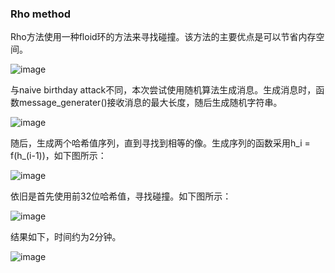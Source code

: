 ### Rho method
Rho方法使用一种floid环的方法来寻找碰撞。该方法的主要优点是可以节省内存空间。

![image](https://user-images.githubusercontent.com/57925688/181754468-9188a567-6ce5-4a5f-bfb5-de0ac93f267f.png)

与naive birthday attack不同，本次尝试使用随机算法生成消息。生成消息时，函数message_generater()接收消息的最大长度，随后生成随机字符串。

![image](https://user-images.githubusercontent.com/57925688/181755917-0ca6b1d9-d398-4657-9296-2dd344fb4812.png)

随后，生成两个哈希值序列，直到寻找到相等的像。生成序列的函数采用h_i = f(h_(i-1))，如下图所示：

![image](https://user-images.githubusercontent.com/57925688/181756735-f73524d7-d515-44b1-a8ee-59ceca700a39.png)


依旧是首先使用前32位哈希值，寻找碰撞。如下图所示：

![image](https://user-images.githubusercontent.com/57925688/181756844-b8bca61e-f016-4340-9c1c-5db149f4ec3b.png)

结果如下，时间约为2分钟。

![image](https://user-images.githubusercontent.com/57925688/181754917-1aba3bc1-f082-453a-b245-40b2bb7f576c.png)
